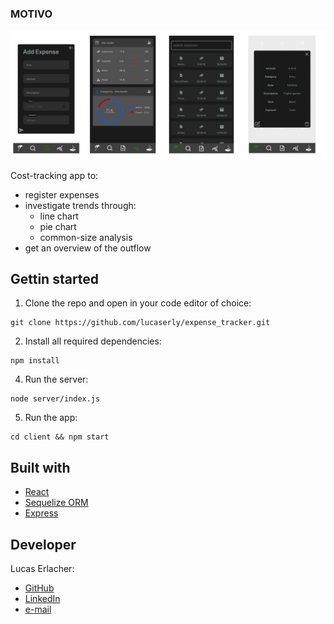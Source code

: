 ### MOTIVO

![](readme_images/Untitled%20design-2.png)

Cost-tracking app to:
- register expenses
- investigate trends through:
  - line chart
  - pie chart
  - common-size analysis
- get an overview of the outflow

## Gettin started

1. Clone the repo and open in your code editor of choice:
```
git clone https://github.com/lucaserly/expense_tracker.git
```
2. Install all required dependencies:
```
npm install
```
4. Run the server:
```
node server/index.js
```
5. Run the app:
```
cd client && npm start
```

## Built with
- [React](https://reactjs.org/)
- [Sequelize ORM](https://sequelize.org)
- [Express](https://expressjs.com/)

## Developer
Lucas Erlacher:
  - [GitHub](https://github.com/lucaserly)
  - [LinkedIn](https://www.linkedin.com/in/lucaserlacher/)
  - [e-mail](mailto:l.erlacher@icloud.com)


